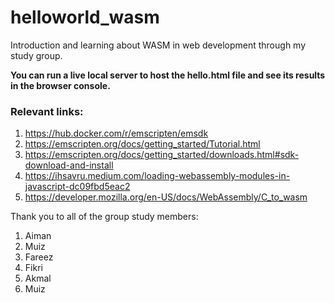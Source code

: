 # helloworld_wasm
Introduction and learning about WASM in web development through my study group.

**You can run a live local server to host the hello.html file and see its results in the browser console.**

### Relevant links:
1) https://hub.docker.com/r/emscripten/emsdk
2) https://emscripten.org/docs/getting_started/Tutorial.html
3) https://emscripten.org/docs/getting_started/downloads.html#sdk-download-and-install
4) https://ihsavru.medium.com/loading-webassembly-modules-in-javascript-dc09fbd5eac2
5) https://developer.mozilla.org/en-US/docs/WebAssembly/C_to_wasm


Thank you to all of the group study members:
1) Aiman
2) Muiz
3) Fareez
4) Fikri
5) Akmal
6) Muiz
